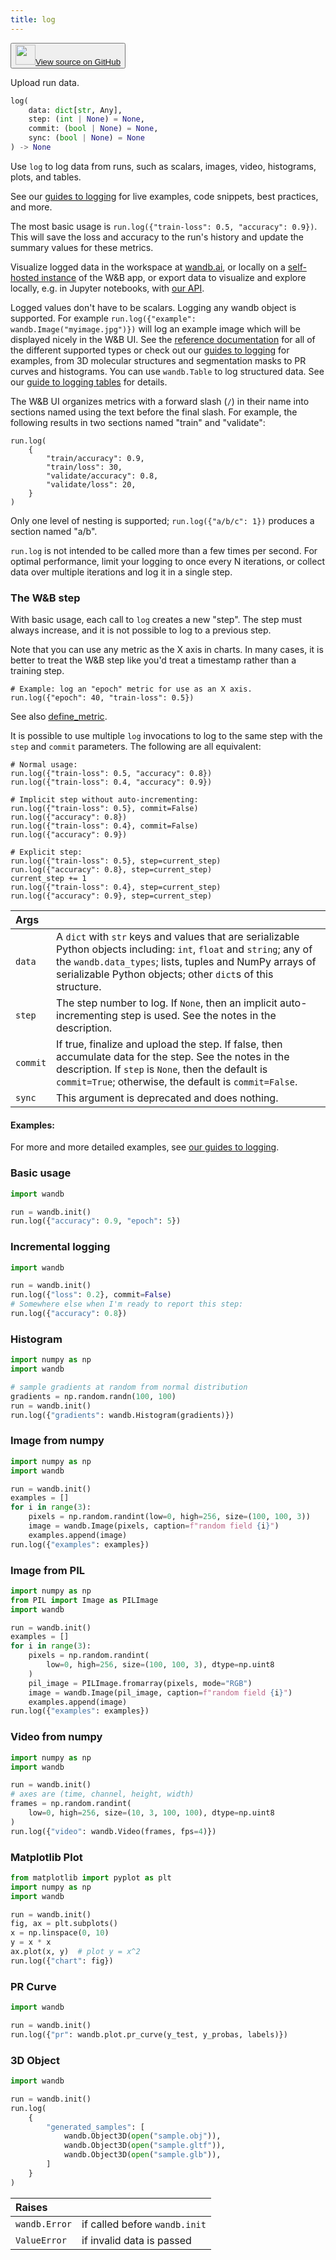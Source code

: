 ```yaml
---
title: log
---
```

<p><button style={{display: 'flex', alignItems: 'center', backgroundColor: 'white', border: '1px solid #ddd', padding: '10px', borderRadius: '6px', cursor: 'pointer', boxShadow: '0 2px 3px rgba(0,0,0,0.1)', transition: 'all 0.3s'}}><a href='https://www.github.com/wandb/wandb/tree/v0.18.7/wandb/sdk/wandb_run.py#L1667-L1922' style={{fontSize: '1.2em', display: 'flex', alignItems: 'center'}}><img src='https://github.githubassets.com/images/modules/logos_page/GitHub-Mark.png' height='32px' width='32px' style={{marginRight: '10px'}}/>View source on GitHub</a></button></p>


Upload run data.

```python
log(
    data: dict[str, Any],
    step: (int | None) = None,
    commit: (bool | None) = None,
    sync: (bool | None) = None
) -> None
```

Use `log` to log data from runs, such as scalars, images, video,
histograms, plots, and tables.

See our [guides to logging](https://docs.wandb.ai/guides/track/log) for
live examples, code snippets, best practices, and more.

The most basic usage is `run.log({"train-loss": 0.5, "accuracy": 0.9})`.
This will save the loss and accuracy to the run's history and update
the summary values for these metrics.

Visualize logged data in the workspace at [wandb.ai](https://wandb.ai),
or locally on a [self-hosted instance](https://docs.wandb.ai/guides/hosting)
of the W&B app, or export data to visualize and explore locally, e.g. in
Jupyter notebooks, with [our API](https://docs.wandb.ai/guides/track/public-api-guide).

Logged values don't have to be scalars. Logging any wandb object is supported.
For example `run.log({"example": wandb.Image("myimage.jpg")})` will log an
example image which will be displayed nicely in the W&B UI.
See the [reference documentation](https://docs.wandb.com/ref/python/data-types)
for all of the different supported types or check out our
[guides to logging](https://docs.wandb.ai/guides/track/log) for examples,
from 3D molecular structures and segmentation masks to PR curves and histograms.
You can use `wandb.Table` to log structured data. See our
[guide to logging tables](https://docs.wandb.ai/guides/tables/tables-walkthrough)
for details.

The W&B UI organizes metrics with a forward slash (`/`) in their name
into sections named using the text before the final slash. For example,
the following results in two sections named "train" and "validate":

```
run.log(
    {
        "train/accuracy": 0.9,
        "train/loss": 30,
        "validate/accuracy": 0.8,
        "validate/loss": 20,
    }
)
```

Only one level of nesting is supported; `run.log({"a/b/c": 1})`
produces a section named "a/b".

`run.log` is not intended to be called more than a few times per second.
For optimal performance, limit your logging to once every N iterations,
or collect data over multiple iterations and log it in a single step.

### The W&B step

With basic usage, each call to `log` creates a new "step".
The step must always increase, and it is not possible to log
to a previous step.

Note that you can use any metric as the X axis in charts.
In many cases, it is better to treat the W&B step like
you'd treat a timestamp rather than a training step.

```
# Example: log an "epoch" metric for use as an X axis.
run.log({"epoch": 40, "train-loss": 0.5})
```

See also [define_metric](https://docs.wandb.ai/ref/python/run#define_metric).

It is possible to use multiple `log` invocations to log to
the same step with the `step` and `commit` parameters.
The following are all equivalent:

```
# Normal usage:
run.log({"train-loss": 0.5, "accuracy": 0.8})
run.log({"train-loss": 0.4, "accuracy": 0.9})

# Implicit step without auto-incrementing:
run.log({"train-loss": 0.5}, commit=False)
run.log({"accuracy": 0.8})
run.log({"train-loss": 0.4}, commit=False)
run.log({"accuracy": 0.9})

# Explicit step:
run.log({"train-loss": 0.5}, step=current_step)
run.log({"accuracy": 0.8}, step=current_step)
current_step += 1
run.log({"train-loss": 0.4}, step=current_step)
run.log({"accuracy": 0.9}, step=current_step)
```

| Args |  |
| :--- | :--- |
|  `data` |  A `dict` with `str` keys and values that are serializable Python objects including: `int`, `float` and `string`; any of the `wandb.data_types`; lists, tuples and NumPy arrays of serializable Python objects; other `dict`s of this structure. |
|  `step` |  The step number to log. If `None`, then an implicit auto-incrementing step is used. See the notes in the description. |
|  `commit` |  If true, finalize and upload the step. If false, then accumulate data for the step. See the notes in the description. If `step` is `None`, then the default is `commit=True`; otherwise, the default is `commit=False`. |
|  `sync` |  This argument is deprecated and does nothing. |

#### Examples:

For more and more detailed examples, see
[our guides to logging](https://docs.wandb.com/guides/track/log).

### Basic usage

<!--yeadoc-test:init-and-log-basic-->


```python
import wandb

run = wandb.init()
run.log({"accuracy": 0.9, "epoch": 5})
```

### Incremental logging

<!--yeadoc-test:init-and-log-incremental-->


```python
import wandb

run = wandb.init()
run.log({"loss": 0.2}, commit=False)
# Somewhere else when I'm ready to report this step:
run.log({"accuracy": 0.8})
```

### Histogram

<!--yeadoc-test:init-and-log-histogram-->


```python
import numpy as np
import wandb

# sample gradients at random from normal distribution
gradients = np.random.randn(100, 100)
run = wandb.init()
run.log({"gradients": wandb.Histogram(gradients)})
```

### Image from numpy

<!--yeadoc-test:init-and-log-image-numpy-->


```python
import numpy as np
import wandb

run = wandb.init()
examples = []
for i in range(3):
    pixels = np.random.randint(low=0, high=256, size=(100, 100, 3))
    image = wandb.Image(pixels, caption=f"random field {i}")
    examples.append(image)
run.log({"examples": examples})
```

### Image from PIL

<!--yeadoc-test:init-and-log-image-pillow-->


```python
import numpy as np
from PIL import Image as PILImage
import wandb

run = wandb.init()
examples = []
for i in range(3):
    pixels = np.random.randint(
        low=0, high=256, size=(100, 100, 3), dtype=np.uint8
    )
    pil_image = PILImage.fromarray(pixels, mode="RGB")
    image = wandb.Image(pil_image, caption=f"random field {i}")
    examples.append(image)
run.log({"examples": examples})
```

### Video from numpy

<!--yeadoc-test:init-and-log-video-numpy-->


```python
import numpy as np
import wandb

run = wandb.init()
# axes are (time, channel, height, width)
frames = np.random.randint(
    low=0, high=256, size=(10, 3, 100, 100), dtype=np.uint8
)
run.log({"video": wandb.Video(frames, fps=4)})
```

### Matplotlib Plot

<!--yeadoc-test:init-and-log-matplotlib-->


```python
from matplotlib import pyplot as plt
import numpy as np
import wandb

run = wandb.init()
fig, ax = plt.subplots()
x = np.linspace(0, 10)
y = x * x
ax.plot(x, y)  # plot y = x^2
run.log({"chart": fig})
```

### PR Curve

```python
import wandb

run = wandb.init()
run.log({"pr": wandb.plot.pr_curve(y_test, y_probas, labels)})
```

### 3D Object

```python
import wandb

run = wandb.init()
run.log(
    {
        "generated_samples": [
            wandb.Object3D(open("sample.obj")),
            wandb.Object3D(open("sample.gltf")),
            wandb.Object3D(open("sample.glb")),
        ]
    }
)
```

| Raises |  |
| :--- | :--- |
|  `wandb.Error` |  if called before `wandb.init` |
|  `ValueError` |  if invalid data is passed |
